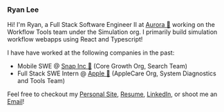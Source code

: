 ### Ryan Lee

Hi!  I'm Ryan, a Full Stack Software Engineer II at [Aurora 🚛](https://aurora.tech/) working on the Workflow Tools team under the Simulation org.  I primarily build simulation workflow webapps using React and Typescript!

I have have worked at the following companies in the past:
- Mobile SWE @ [Snap Inc 👻](https://www.snap.com/en-US/) (Core Growth Org, Search Team) 
- Full Stack SWE Intern @ [Apple 🍎](https://apple.com/) (AppleCare Org, System Diagnostics and Tools Team) 

Feel free to checkout my [Personal Site](https://ryazlee.github.io/), [Resume](https://ryazlee.github.io/files/ryan_lee_resume.pdf), [LinkedIn](https://www.linkedin.com/in/ryazlee/), or shoot me an [Email](mailto:ryanjlee@berkeley.edu)!
